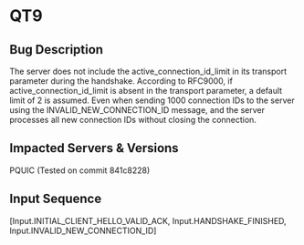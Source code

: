# QT9

## Bug Description
The server does not include the active\_connection\_id\_limit in its transport parameter during the handshake. According to RFC9000, if active\_connection\_id\_limit is absent in the transport parameter, a default limit of 2 is assumed. Even when sending 1000 connection IDs to the server using the INVALID_NEW_CONNECTION_ID message, and the server processes all new connection IDs without closing the connection.

## Impacted Servers & Versions
PQUIC (Tested on commit 841c8228)

## Input Sequence
[Input.INITIAL_CLIENT_HELLO_VALID_ACK, Input.HANDSHAKE_FINISHED, Input.INVALID_NEW_CONNECTION_ID]
